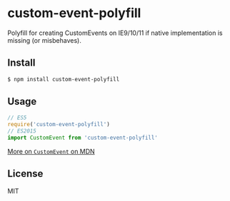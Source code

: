 # custom-event-polyfill

Polyfill for creating CustomEvents on IE9/10/11 if native implementation is missing (or misbehaves).

## Install

```sh
$ npm install custom-event-polyfill
```

## Usage 

```js
// ES5
require('custom-event-polyfill')
// ES2015
import CustomEvent from 'custom-event-polyfill'
```

[More on `CustomEvent` on MDN](https://developer.mozilla.org/en-US/docs/Web/API/CustomEvent)

## License

MIT 